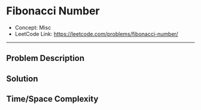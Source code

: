 # Fibonacci Number

- Concept: Misc
- LeetCode Link: https://leetcode.com/problems/fibonacci-number/

---

## Problem Description

## Solution

## Time/Space Complexity

